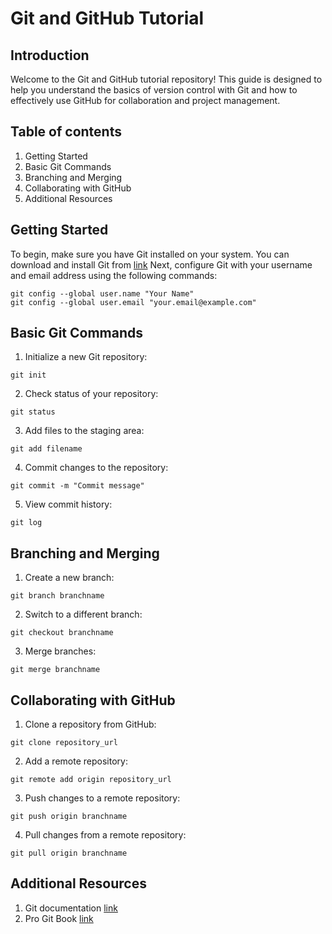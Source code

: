 # Git and GitHub Tutorial

## Introduction
Welcome to the Git and GitHub tutorial repository! This guide is designed to help you understand the basics of version control with Git and how to effectively use GitHub for collaboration and project management.

## Table of contents
1. Getting Started
2. Basic Git Commands
3. Branching and Merging
4. Collaborating with GitHub
5. Additional Resources

## Getting Started
To begin, make sure you have Git installed on your system. You can download and install Git from 
<a href="https://git-scm.com/downloads" target="_blank">link</a>
Next, configure Git with your username and email address using the following commands:
```
git config --global user.name "Your Name"
git config --global user.email "your.email@example.com"
```

## Basic Git Commands
1. Initialize a new Git repository:
```
git init
```
2. Check status of your repository:
```
git status
```
3. Add files to the staging area:
```
git add filename
```
4. Commit changes to the repository:
```
git commit -m "Commit message"
```
5. View commit history:
```
git log
```

## Branching and Merging
1. Create a new branch:
```
git branch branchname
```
2. Switch to a different branch:
```
git checkout branchname
```
3. Merge branches:
```
git merge branchname
```

## Collaborating with GitHub
1. Clone a repository from GitHub:
```
git clone repository_url
```
2. Add a remote repository:
```
git remote add origin repository_url
```
3. Push changes to a remote repository:
```
git push origin branchname
```
4. Pull changes from a remote repository:
```
git pull origin branchname
```

## Additional Resources
1. Git documentation <a href="https://git-scm.com/docs" target="_blank">link</a>
2. Pro Git Book <a href="https://git-scm.com/book/en/v2" target="_blank">link</a>

